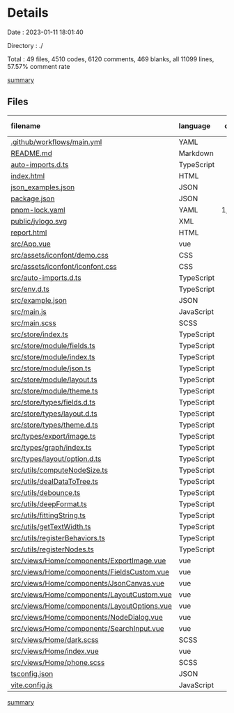 # Details

Date : 2023-01-11 18:01:40

Directory : ./

Total : 49 files,  4510 codes, 6120 comments, 469 blanks, all 11099 lines, 57.57% comment rate

[summary](results.md)

## Files
| filename | language | code | comment | blank | total | comment rate |
| :--- | :--- | ---: | ---: | ---: | ---: | ---: |
| [.github/workflows/main.yml](../.github/workflows/main.yml) | YAML | 29 | 2 | 2 | 33 | 6.45% |
| [README.md](../README.md) | Markdown | 21 | 0 | 19 | 40 | 0.00% |
| [auto-imports.d.ts](../auto-imports.d.ts) | TypeScript | 71 | 1 | 1 | 73 | 1.39% |
| [index.html](../index.html) | HTML | 13 | 0 | 1 | 14 | 0.00% |
| [json_examples.json](../json_examples.json) | JSON | 118 | 0 | 9 | 127 | 0.00% |
| [package.json](../package.json) | JSON | 29 | 0 | 0 | 29 | 0.00% |
| [pnpm-lock.yaml](../pnpm-lock.yaml) | YAML | 1,430 | 0 | 226 | 1,656 | 0.00% |
| [public/jvlogo.svg](../public/jvlogo.svg) | XML | 1 | 0 | 0 | 1 | 0.00% |
| [report.html](../report.html) | HTML | 135 | 6,024 | 19 | 6,178 | 97.81% |
| [src/App.vue](../src/App.vue) | vue | 8 | 0 | 3 | 11 | 0.00% |
| [src/assets/iconfont/demo.css](../src/assets/iconfont/demo.css) | CSS | 435 | 19 | 86 | 540 | 4.19% |
| [src/assets/iconfont/iconfont.css](../src/assets/iconfont/iconfont.css) | CSS | 70 | 0 | 22 | 92 | 0.00% |
| [src/auto-imports.d.ts](../src/auto-imports.d.ts) | TypeScript | 70 | 1 | 1 | 72 | 1.41% |
| [src/env.d.ts](../src/env.d.ts) | TypeScript | 5 | 0 | 2 | 7 | 0.00% |
| [src/example.json](../src/example.json) | JSON | 22 | 0 | 0 | 22 | 0.00% |
| [src/main.js](../src/main.js) | JavaScript | 11 | 3 | 1 | 15 | 21.43% |
| [src/main.scss](../src/main.scss) | SCSS | 39 | 2 | 0 | 41 | 4.88% |
| [src/store/index.ts](../src/store/index.ts) | TypeScript | 1 | 0 | 0 | 1 | 0.00% |
| [src/store/module/fields.ts](../src/store/module/fields.ts) | TypeScript | 20 | 1 | 1 | 22 | 4.76% |
| [src/store/module/index.ts](../src/store/module/index.ts) | TypeScript | 4 | 0 | 0 | 4 | 0.00% |
| [src/store/module/json.ts](../src/store/module/json.ts) | TypeScript | 19 | 1 | 1 | 21 | 5.00% |
| [src/store/module/layout.ts](../src/store/module/layout.ts) | TypeScript | 63 | 1 | 1 | 65 | 1.56% |
| [src/store/module/theme.ts](../src/store/module/theme.ts) | TypeScript | 49 | 0 | 1 | 50 | 0.00% |
| [src/store/types/fields.d.ts](../src/store/types/fields.d.ts) | TypeScript | 4 | 0 | 0 | 4 | 0.00% |
| [src/store/types/layout.d.ts](../src/store/types/layout.d.ts) | TypeScript | 23 | 0 | 0 | 23 | 0.00% |
| [src/store/types/theme.d.ts](../src/store/types/theme.d.ts) | TypeScript | 12 | 0 | 0 | 12 | 0.00% |
| [src/types/export/image.ts](../src/types/export/image.ts) | TypeScript | 6 | 0 | 0 | 6 | 0.00% |
| [src/types/graph/index.ts](../src/types/graph/index.ts) | TypeScript | 15 | 0 | 1 | 16 | 0.00% |
| [src/types/layout/option.d.ts](../src/types/layout/option.d.ts) | TypeScript | 5 | 0 | 0 | 5 | 0.00% |
| [src/utils/computeNodeSize.ts](../src/utils/computeNodeSize.ts) | TypeScript | 48 | 3 | 3 | 54 | 5.88% |
| [src/utils/dealDataToTree.ts](../src/utils/dealDataToTree.ts) | TypeScript | 32 | 3 | 0 | 35 | 8.57% |
| [src/utils/debounce.ts](../src/utils/debounce.ts) | TypeScript | 9 | 1 | 0 | 10 | 10.00% |
| [src/utils/deepFormat.ts](../src/utils/deepFormat.ts) | TypeScript | 13 | 1 | 1 | 15 | 7.14% |
| [src/utils/fittingString.ts](../src/utils/fittingString.ts) | TypeScript | 19 | 2 | 1 | 22 | 9.52% |
| [src/utils/getTextWidth.ts](../src/utils/getTextWidth.ts) | TypeScript | 12 | 5 | 0 | 17 | 29.41% |
| [src/utils/registerBehaviors.ts](../src/utils/registerBehaviors.ts) | TypeScript | 27 | 1 | 4 | 32 | 3.57% |
| [src/utils/registerNodes.ts](../src/utils/registerNodes.ts) | TypeScript | 241 | 14 | 9 | 264 | 5.49% |
| [src/views/Home/components/ExportImage.vue](../src/views/Home/components/ExportImage.vue) | vue | 91 | 0 | 5 | 96 | 0.00% |
| [src/views/Home/components/FieldsCustom.vue](../src/views/Home/components/FieldsCustom.vue) | vue | 122 | 0 | 8 | 130 | 0.00% |
| [src/views/Home/components/JsonCanvas.vue](../src/views/Home/components/JsonCanvas.vue) | vue | 253 | 0 | 12 | 265 | 0.00% |
| [src/views/Home/components/LayoutCustom.vue](../src/views/Home/components/LayoutCustom.vue) | vue | 131 | 5 | 3 | 139 | 3.68% |
| [src/views/Home/components/LayoutOptions.vue](../src/views/Home/components/LayoutOptions.vue) | vue | 98 | 0 | 3 | 101 | 0.00% |
| [src/views/Home/components/NodeDialog.vue](../src/views/Home/components/NodeDialog.vue) | vue | 69 | 0 | 2 | 71 | 0.00% |
| [src/views/Home/components/SearchInput.vue](../src/views/Home/components/SearchInput.vue) | vue | 68 | 0 | 2 | 70 | 0.00% |
| [src/views/Home/dark.scss](../src/views/Home/dark.scss) | SCSS | 33 | 0 | 1 | 34 | 0.00% |
| [src/views/Home/index.vue](../src/views/Home/index.vue) | vue | 431 | 6 | 16 | 453 | 1.37% |
| [src/views/Home/phone.scss](../src/views/Home/phone.scss) | SCSS | 5 | 0 | 0 | 5 | 0.00% |
| [tsconfig.json](../tsconfig.json) | JSON | 23 | 14 | 0 | 37 | 37.84% |
| [vite.config.js](../vite.config.js) | JavaScript | 57 | 10 | 2 | 69 | 14.93% |

[summary](results.md)